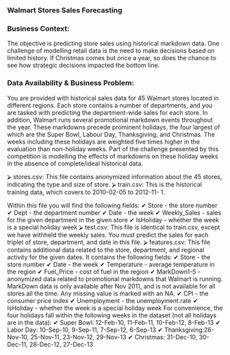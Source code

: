 ### Walmart Stores Sales Forecasting


### Business Context: 
The objective is predicting store sales using historical markdown data. 
One challenge of modelling retail data is the need to make decisions based on limited history. If Christmas comes but once a year, so does the chance to see how strategic decisions impacted the bottom line. 

### Data Availability & Business Problem: 
You are provided with historical sales data for 45 Walmart stores located in different regions. Each store contains a number of departments, and you are tasked with predicting the department-wide sales for each store. 
In addition, Walmart runs several promotional markdown events throughout the year. These markdowns precede prominent holidays, the four largest of which are the Super Bowl, Labour Day, Thanksgiving, and Christmas. The weeks including these holidays are 
weighted five times higher in the evaluation than non-holiday weeks. Part of the challenge presented by this competition is modelling the effects of markdowns on these holiday weeks in the absence of complete/ideal historical data. 

⮚ stores.csv: This file contains anonymized information about the 45 stores, indicating the type and size of store. 
⮚ train.csv: This is the historical training data, which covers to 2010-02-05 to 2012-11- 1. 

Within this file you will find the following fields: 
✔ Store - the store number 
✔ Dept - the department number 
✔ Date - the week 
✔ Weekly_Sales - sales for the given department in the given store 
✔ IsHoliday - whether the week is a special holiday week 
⮚ test.csv: This file is identical to train.csv, except we have withheld the weekly sales. You must predict the sales for each triplet of store, department, and date in this file. ⮚ features.csv: This file contains additional data related to the store, department, and regional activity for the given dates. It contains the following fields: 
✔ Store - the store number 
✔ Date - the week 
✔ Temperature - average temperature in the region 
✔ Fuel_Price - cost of fuel in the region 
✔ MarkDown1-5 - anonymized data related to promotional markdowns that Walmart is running. MarkDown data is only available after Nov 2011, and is not available for all stores all the time. Any missing value is marked with an NA. 
✔ CPI - the consumer price index 
✔ Unemployment - the unemployment rate 
✔ IsHoliday - whether the week is a special holiday week 
For convenience, the four holidays fall within the following weeks in the dataset (not all holidays are in the data): 
✔ Super Bowl: 12-Feb-10, 11-Feb-11, 10-Feb-12, 8-Feb-13 
✔ Labor Day: 10-Sep-10, 9-Sep-11, 7-Sep-12, 6-Sep-13 
✔ Thanksgiving:26-Nov-10, 25-Nov-11, 23-Nov-12, 29-Nov-13 
✔ Christmas: 31-Dec-10, 30-Dec-11, 28-Dec-12, 27-Dec-13 
